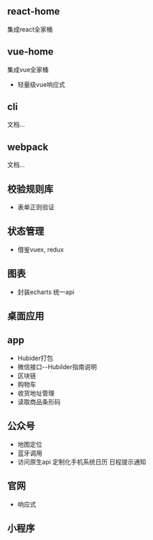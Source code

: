 ## react-home
集成react全家桶

## vue-home
集成vue全家桶
- 轻量级vue响应式 

## cli
文档...
## webpack
文档...

## 校验规则库
- 表单正则验证
## 状态管理
- 借鉴vuex, redux
## 图表
- 封装echarts 统一api

## 桌面应用
## app
- Hubider打包
- 微信接口--Hubilder指南说明
- 区块链
- 购物车
- 收货地址管理
- 读取商品条形码
## 公众号
- 地图定位
- 蓝牙调用
- 访问原生api 定制化手机系统日历 日程提示通知
## 官网
- 响应式
## 小程序
